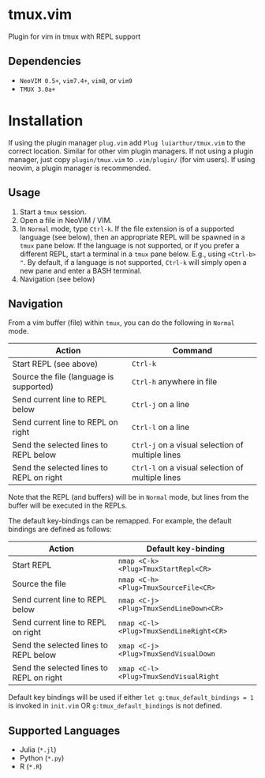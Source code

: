 # tmux.vim
Plugin for vim in tmux with REPL support

## Dependencies
- `NeoVIM 0.5+`, `vim7.4+`, `vim8`, or `vim9`
- `TMUX 3.0a+`

# Installation
If using the plugin manager `plug.vim` add `Plug luiarthur/tmux.vim` to the
correct location. Similar for other vim plugin managers. If not using a plugin
manager, just copy `plugin/tmux.vim` to `.vim/plugin/` (for vim users). If
using neovim, a plugin manager is recommended.

## Usage
1. Start a `tmux` session.
2. Open a file in NeoVIM / VIM.
3. In `Normal` mode, type `Ctrl-k`. If the file extension is of a supported
   language (see below), then an appropriate REPL will be spawned in a `tmux` pane below. If the 
   language is not supported, or if you prefer a different REPL, start a terminal
   in a `tmux` pane below. E.g., using `<Ctrl-b> "`. By default, if a language is not
   supported, `Ctrl-k` will simply open a new pane and enter a BASH terminal.
3. Navigation (see below)

## Navigation

From a vim buffer (file) within `tmux`, you can do the following in `Normal` mode.

Action                                   | Command
---------------------------------------- |------------------------------------------------ 
Start REPL (see above)                   |`Ctrl-k`
Source the file (language is supported)  |`Ctrl-h` anywhere in file
Send current line to REPL below          |`Ctrl-j` on a line
Send current line to REPL on right       |`Ctrl-l` on a line
Send the selected lines to REPL below    |`Ctrl-j` on a visual selection of multiple lines 
Send the selected lines to REPL on right |`Ctrl-l` on a visual selection of multiple lines 

Note that the REPL (and buffers) will be in `Normal` mode, but lines from the
buffer will be executed in the REPLs.

The default key-bindings can be remapped. For example, the default bindings are
defined as follows:

Action                                   | Default key-binding
---------------------------------------- |------------------------------------------------ 
Start REPL                               | `nmap <C-k> <Plug>TmuxStartRepl<CR>`
Source the file                          | `nmap <C-h> <Plug>TmuxSourceFile<CR>`
Send current line to REPL below          | `nmap <C-j> <Plug>TmuxSendLineDown<CR>`
Send current line to REPL on right       | `nmap <C-l> <Plug>TmuxSendLineRight<CR>`
Send the selected lines to REPL below    | `xmap <C-j> <Plug>TmuxSendVisualDown`
Send the selected lines to REPL on right | `xmap <C-l> <Plug>TmuxSendVisualRight`

Default key bindings will be used if either `let g:tmux_default_bindings = 1` is invoked
in `init.vim` OR `g:tmux_default_bindings` is not defined.

## Supported Languages
- Julia (`*.jl`)
- Python (`*.py`)
- R (`*.R`)
